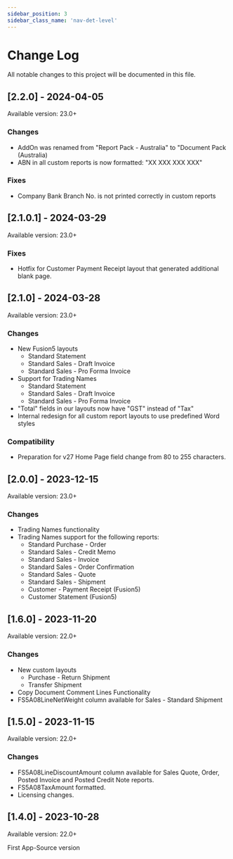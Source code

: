 ```yaml
---
sidebar_position: 3
sidebar_class_name: 'nav-det-level'
---
```


# Change Log
All notable changes to this project will be documented in this file.
 
## [2.2.0] - 2024-04-05
  
Available version: 23.0+

### Changes
- AddOn was renamed from "Report Pack - Australia" to "Document Pack (Australia)
- ABN in all custom reports is now formatted: "XX XXX XXX XXX"

### Fixes
- Company Bank Branch No. is not printed correctly in custom reports

## [2.1.0.1] - 2024-03-29
  
Available version: 23.0+

### Fixes
- Hotfix for Customer Payment Receipt layout that generated additional blank page.

## [2.1.0] - 2024-03-28
  
Available version: 23.0+

### Changes
- New Fusion5 layouts
  - Standard Statement
  - Standard Sales - Draft Invoice
  - Standard Sales - Pro Forma Invoice
- Support for Trading Names
  - Standard Statement
  - Standard Sales - Draft Invoice
  - Standard Sales - Pro Forma Invoice
- "Total" fields in our layouts now have "GST" instead of "Tax"
- Internal redesign for all custom report layouts to use predefined Word styles

### Compatibility
- Preparation for v27 Home Page field change from 80 to 255 characters.

## [2.0.0] - 2023-12-15
  
Available version: 23.0+

### Changes
- Trading Names functionality
- Trading Names support for the following reports:
  - Standard Purchase - Order
  - Standard Sales - Credit Memo
  - Standard Sales - Invoice
  - Standard Sales - Order Confirmation
  - Standard Sales - Quote
  - Standard Sales - Shipment
  - Customer - Payment Receipt (Fusion5)
  - Customer Statement (Fusion5)

## [1.6.0] - 2023-11-20
  
Available version: 22.0+

### Changes
- New custom layouts
  - Purchase - Return Shipment
  - Transfer Shipment
- Copy Document Comment Lines Functionality
- FS5A08LineNetWeight column available for Sales - Standard Shipment

## [1.5.0] - 2023-11-15
  
Available version: 22.0+

### Changes
- FS5A08LineDiscountAmount column available for Sales Quote, Order, Posted Invoice and Posted Credit Note reports.
- FS5A08TaxAmount formatted.
- Licensing changes.

## [1.4.0] - 2023-10-28
  
Available version: 22.0+

First App-Source version
